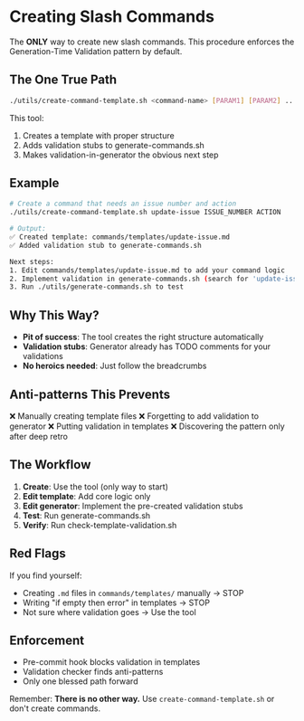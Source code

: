 # Creating Slash Commands

The **ONLY** way to create new slash commands. This procedure enforces the Generation-Time Validation pattern by default.

## The One True Path

```bash
./utils/create-command-template.sh <command-name> [PARAM1] [PARAM2] ...
```

This tool:
1. Creates a template with proper structure
2. Adds validation stubs to generate-commands.sh
3. Makes validation-in-generator the obvious next step

## Example

```bash
# Create a command that needs an issue number and action
./utils/create-command-template.sh update-issue ISSUE_NUMBER ACTION

# Output:
✅ Created template: commands/templates/update-issue.md
✅ Added validation stub to generate-commands.sh

Next steps:
1. Edit commands/templates/update-issue.md to add your command logic
2. Implement validation in generate-commands.sh (search for 'update-issue')
3. Run ./utils/generate-commands.sh to test
```

## Why This Way?

- **Pit of success**: The tool creates the right structure automatically
- **Validation stubs**: Generator already has TODO comments for your validations
- **No heroics needed**: Just follow the breadcrumbs

## Anti-patterns This Prevents

❌ Manually creating template files
❌ Forgetting to add validation to generator
❌ Putting validation in templates
❌ Discovering the pattern only after deep retro

## The Workflow

1. **Create**: Use the tool (only way to start)
2. **Edit template**: Add core logic only
3. **Edit generator**: Implement the pre-created validation stubs
4. **Test**: Run generate-commands.sh
5. **Verify**: Run check-template-validation.sh

## Red Flags

If you find yourself:
- Creating `.md` files in `commands/templates/` manually → STOP
- Writing "if empty then error" in templates → STOP
- Not sure where validation goes → Use the tool

## Enforcement

- Pre-commit hook blocks validation in templates
- Validation checker finds anti-patterns
- Only one blessed path forward

Remember: **There is no other way.** Use `create-command-template.sh` or don't create commands.